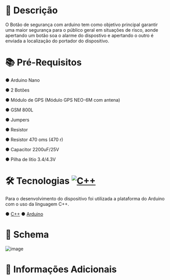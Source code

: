 # 📑 Descrição
O Botão de segurança com arduino tem como objetivo principal garantir uma maior segurança para o público geral em situações de risco, aonde apertando um botão soa o alarme do dispostivo e apertando o outro é enviada a localização do portador do dispositivo.

# 📚 Pré-Requisitos
● Arduino Nano
<p>● 2 Botões </p>
<p> ● Módulo de GPS (Módulo GPS NEO-6M com antena)</p>
<p>● GSM 800L</p>
<p>● Jumpers</p>
<p>● Resistor</p>
<p>● Resistor 470 oms (470 r)</p>
<p>● Capacitor 2200uF/25V</p>
<p>● Pilha de lítio 3.4/4.3V</p>

# 🛠 Tecnologias [![C++](https://img.shields.io/badge/C++-%2300599C.svg?logo=c%2B%2B&logoColor=white)](#)

Para o desenvolvimento do dispositivo foi utilizada a plataforma do Arduino com o uso da linguagem C++.

● [C++](https://www.bloodshed.net/)  ● [Arduino](https://www.arduino.cc/)

# 📖 Schema

![image](https://github.com/user-attachments/assets/d43c1d0f-7c02-4cd0-b12d-b22c8d06fc51)

# 📌 Informações Adicionais
